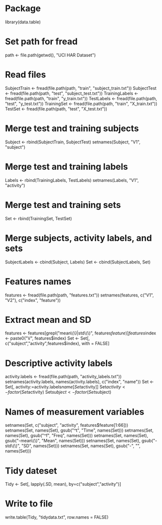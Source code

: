 # Package
library(data.table)

# Set path for fread
path <- file.path(getwd(), "UCI HAR Dataset")

# Read files
SubjectTrain <- fread(file.path(path, "train", "subject_train.txt"))
SubjectTest <- fread(file.path(path, "test", "subject_test.txt"))
TrainingLabels <- fread(file.path(path, "train", "y_train.txt"))
TestLabels <- fread(file.path(path, "test", "y_test.txt"))
TrainingSet <- fread(file.path(path, "train", "X_train.txt"))
TestSet <- fread(file.path(path, "test", "X_test.txt")) 

# Merge test and training subjects
Subject <- rbind(SubjectTrain, SubjectTest)
setnames(Subject, "V1", "subject")

# Merge test and training labels
Labels <- rbind(TrainingLabels, TestLabels)
setnames(Labels, "V1", "activity")

# Merge test and training sets
Set <- rbind(TrainingSet, TestSet)

# Merge subjects, activity labels, and sets
SubjectLabels <- cbind(Subject, Labels)
Set <- cbind(SubjectLabels, Set)

# Features names
features <- fread(file.path(path, "features.txt"))
setnames(features, c("V1", "V2"), c("index", "feature"))

# Extract mean and SD
features <- features[grepl("mean\\(\\)|std\\(\\)", features$feature)]
features$index <- paste0("V", features$index)
Set <- Set[, c("subject","activity",features$index), with = FALSE]

# Descriptive activity labels
activity.labels <- fread(file.path(path, "activity_labels.txt"))
setnames(activity.labels, names(activity.labels), c("index", "name"))
Set <- Set[, activity:=activity.labels$name[Set$activity]]
Set$activity <- factor(Set$activity)
Set$subject <- factor(Set$subject)

# Names of measurement variables
setnames(Set, c("subject", "activity", features$feature[1:66]))
setnames(Set, names(Set), gsub("^t", "Time", names(Set)))
setnames(Set, names(Set), gsub("^f", "Freq", names(Set)))
setnames(Set, names(Set), gsub("-mean\\(\\)", "Mean", names(Set)))
setnames(Set, names(Set), gsub("-std\\(\\)", "SD", names(Set)))
setnames(Set, names(Set), gsub("-", "", names(Set)))

# Tidy dateset
Tidy <- Set[, lapply(.SD, mean), by=c("subject","activity")]

# Write to file
write.table(Tidy, "tidydata.txt", row.names = FALSE)